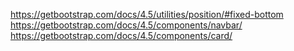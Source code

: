 https://getbootstrap.com/docs/4.5/utilities/position/#fixed-bottom
https://getbootstrap.com/docs/4.5/components/navbar/
https://getbootstrap.com/docs/4.5/components/card/